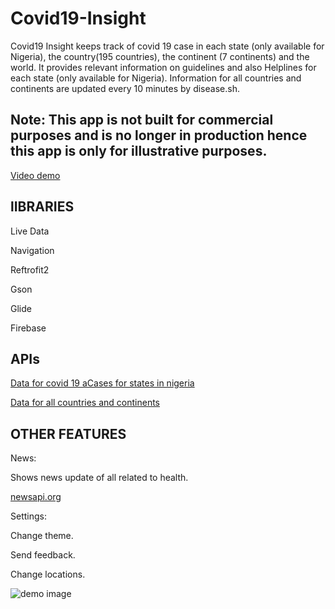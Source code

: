 # Covid19-Insight


Covid19 Insight keeps track of covid 19 case in each state (only available for Nigeria), the country(195 countries), the continent (7 continents) and the world.
It provides relevant information on guidelines and also Helplines for each state (only available for Nigeria). Information for all countries and continents are updated every 10 minutes by disease.sh.


## Note: This app is not built for commercial purposes and is no longer in production hence this app is only for illustrative purposes.


 [Video demo](https://youtu.be/9q7elJWsRjg)



## lIBRARIES

Live Data

Navigation

Reftrofit2

Gson

Glide

Firebase




## APIs

 [Data for covid 19 aCases for states in nigeria](https://covidnigeria.herokuapp.com/api)


 [Data for all countries and continents](https://corona.lmao.ninja/)



## OTHER FEATURES

News:

Shows news update of all related to health.

 [newsapi.org](https://newsapi.org/)


Settings:  

Change theme.

Send feedback.

Change locations.



![demo image](https://github.com/commitware/Covid19-Insight-Nigeria/blob/master/screenshot%20(6).jpg)














